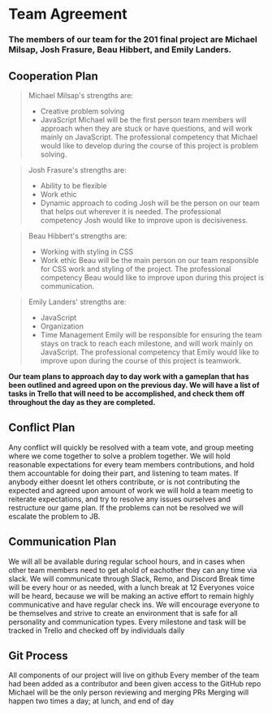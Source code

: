 
# Team Agreement

### The members of our team for the 201 final project are Michael Milsap, Josh Frasure, Beau Hibbert, and Emily Landers. 

## Cooperation Plan

> Michael Milsap's strengths are:
> - Creative problem solving
> - JavaScript
> Michael will be the first person team members will approach when they are stuck or have questions, and will work mainly on JavaScript.
> The professional competency that Michael would like to develop during the course of this project is problem solving.


> Josh Frasure's strengths are:
> - Ability to be flexible
> - Work ethic
> - Dynamic approach to coding
> Josh will be the person on our team that helps out wherever it is needed. 
> The professional competency Josh would like to improve upon is decisiveness. 


> Beau Hibbert's strengths are:
> - Working with styling in CSS 
> - Work ethic
> Beau will be the main person on our team responsible for CSS work and styling of the project.
> The professional competency Beau would like to improve upon during this project is communication. 


> Emily Landers' strengths are:
> - JavaScript
> - Organization
> - Time Management
> Emily will be responsible for ensuring the team stays on track to reach each milestone, and will work mainly on JavaScript.
> The professional competency that Emily would like to improve upon during the course of this project is teamwork. 

**Our team plans to approach day to day work with a gameplan that has been outlined and agreed upon on the previous day. We will have a list of tasks in Trello that will need to be accomplished, and check them off throughout the day as they are completed.**

## Conflict Plan

Any conflict will quickly be resolved with a team vote, and group meeting where we come together to solve a problem together. 
We will hold reasonable expectations for every team members contributions, and hold them accountable for doing their part, and listening to team mates. If anybody either doesnt let others contribute, or is not contributing the expected and agreed upon amount of work we will hold a team meetig to reiterate expectations, and try to resolve any issues ourselves and restructure our game plan. If the problems can not be resolved we will escalate the problem to JB. 

## Communication Plan

We will all be available during regular school hours, and in cases when other team members need to get ahold of eachother they can any time via slack. 
We will communicate through Slack, Remo, and Discord
Break time will be every hour or as needed, with a lunch break at 12
Everyones voice will be heard, because we will be making an active effort to remain highly communicative and have regular check ins.
We will encourage everyone to be themselves and strive to create an environment that is safe for all personality and communication types.
Every milestone and task will be tracked in Trello and checked off by individuals daily

## Git Process

All components of our project will live on github
Every member of the team had been added as a contributor and been given access to the GitHub repo
Michael will be the only person reviewing and merging PRs
Merging will happen two times a day; at lunch, and end of day

